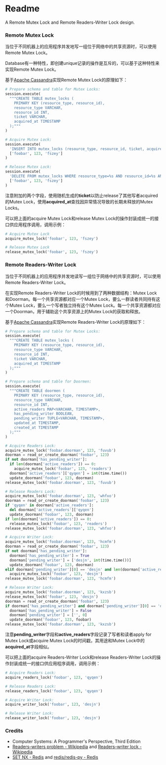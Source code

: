 # Readme
A Remote Mutex Lock and Remote Readers-Writer Lock design.

### Remote Mutex Lock

当位于不同机器上的应用程序并发地写一组位于网络中的共享资源时，可以使用Remote Mutex Lock。

Database有一种特性，即创建unique记录的操作是互斥的，可以基于这种特性来实现Remote Mutex Lock。

基于[Apache Cassandra](https://cassandra.apache.org/)实现Remote Mutex Lock的原理如下：

```python
# Prepare schema and table for Mutex Locks:
session.execute(
  """CREATE TABLE mutex_locks (
    PRIMARY KEY (resource_type, resource_id),
    resource_type VARCHAR,
    resource_id INT,
    ticket VARCHAR,
    acquired_at TIMESTAMP
  );"""
)
```

```python
# Acquire Mutex Lock:
session.execute(
  'INSERT INTO mutex_locks (resource_type, resource_id, ticket, acquired_at) VALUES (%s, %s, %s, toTimestamp(now())) IF NOT EXISTS;',
  ['foobar', 123, 'fszey']
)
```

```python
# Release Mutex Lock:
session.execute(
  'DELETE FROM mutex_locks WHERE resource_type=%s AND resource_id=%s AND ticket=%s;',
  ['foobar', 123, 'fszey']
)
```

注意附加的两个字段，使用随机生成的**ticket**以防止release了其他写者acquired的Mutex Lock，使用**acquired_at**查找因异常情况导致的长期未释放的Mutex Locks。

可以把上面的acquire Mutex Lock和release Mutex Lock的操作封装成统一的接口供应用程序调用，调用示例：

```python
# Acquire Mutex Lock
acquire_mutex_lock('foobar', 123, 'fszey')
```

```python
# Release Mutex Lock
release_mutex_lock('foobar', 123, 'fszey')
```

### Remote Readers-Writer Lock

当位于不同机器上的应用程序并发地读写一组位于网络中的共享资源时，可以使用Remote Readers-Writer Lock。

在实现Remote Readers-Writer Lock的时候用到了两种数据结构：Mutex Lock和Doorman。每一个共享资源都对应一个Mutex Lock，要么一群读者共同持有这个Mutex Lock，要么一个写者独立持有这个Mutex Lock。每一个共享资源都对应一个Doorman，用于辅助这个共享资源上的Mutex Lock的获取和释放。

基于[Apache Cassandra](https://cassandra.apache.org/)实现Remote Readers-Writer Lock的原理如下：

```python
# Prepare schema and table for Mutex Locks:
session.execute(
  """CREATE TABLE mutex_locks (
    PRIMARY KEY (resource_type, resource_id),
    resource_type VARCHAR,
    resource_id INT,
    ticket VARCHAR,
    acquired_at TIMESTAMP
  );"""
)
```

```python
# Prepare schema and table for Doormen:
session.execute(
  """CREATE TABLE doormen (
    PRIMARY KEY (resource_type, resource_id),
    resource_type VARCHAR,
    resource_id INT,
    active_readers MAP<VARCHAR, TIMESTAMP>,
    has_pending_writer BOOLEAN,
    pending_writer TUPLE<VARCHAR, TIMESTAMP>,
    updated_at TIMESTAMP,
    created_at TIMESTAMP
  );"""
)
```

```python
# Acquire Readers Lock:
acquire_mutex_lock('foobar.doorman', 123, 'fuvub')
doorman = read_or_create_doorman('foobar', 123)
if not doorman['has_pending_writer']:
  if len(doorman['active_readers']) == 0:
    acquire_mutex_lock('foobar', 123, 'readers')
  doorman['active_readers']['qyqen'] = int(time.time())
  update_doorman('foobar', 123, doorman)
release_mutex_lock('foobar.doorman', 123, 'fuvub')
```

```python
# Release Readers Lock:
acquire_mutex_lock('foobar.doorman', 123, 'whfxo')
doorman = read_or_create_doorman('foobar', 123)
if 'qyqen' in doorman['active_readers']:
  del doorman['active_readers']['qyqen']
  update_doorman('foobar', 123, doorman)
if len(doorman['active_readers']) == 0:
  release_mutex_lock('foobar', 123, 'readers')
release_mutex_lock('foobar.doorman', 123, 'whfxo')
```

```python
# Acquire Writer Lock:
acquire_mutex_lock('foobar.doorman', 123, 'hcmfm')
doorman = read_or_create_doorman('foobar', 123)
if not doorman['has_pending_writer']:
  doorman['has_pending_writer'] = True
  doorman['pending_writer'] = ['desjn', int(time.time())]
  update_doorman('foobar', 123, doorman)
elif doorman['pending_writer'][0] == 'desjn' and len(doorman['active_readers']) == 0:
  acquire_mutex_lock('foobar', 123, 'desjn')
release_mutex_lock('foobar.doorman', 123, 'hcmfm')
```

```python
# Release Writer Lock:
acquire_mutex_lock('foobar.doorman', 123, 'kxzsb')
release_mutex_lock('foobar', 123, 'desjn')
doorman = read_or_create_doorman('foobar', 123)
if doorman['has_pending_writer'] and doorman['pending_writer'][0] == 'desjn':
  doorman['has_pending_writer'] = False
  doorman['pending_writer'] = ['', 0]
  update_doorman('foobar', 123, foobar)
release_mutex_lock('foobar.doorman', 123, 'kxzsb')
```

注意**pending_writer**字段和**active_readers**字段记录了写者和读者apply for Mutex Lock或acquire Mutex Lock的时间戳，其用途和Mutex Lock中的**acquired_at**字段相似。

可以把上面的acquire Readers-Writer Lock和release Readers-Writer Lock的操作封装成统一的接口供应用程序调用，调用示例：

```python
# Acquire Readers Lock:
acquire_readers_lock('foobar', 123, 'qyqen')
```

```python
# Release Readers Lock:
release_readers_lock('foobar', 123, 'qyqen')
```

```python
# Acquire Writer Lock:
acquire_writer_lock('foobar', 123, 'desjn')
```

```python
# Release Writer Lock:
release_writer_lock('foobar', 123, 'desjn')
```

### Credits
- Computer Systems: A Programmer's Perspective, Third Edition
- [Readers–writers problem - Wikipedia](https://en.wikipedia.org/wiki/Readers-writers_problem) and [Readers–writer lock - Wikipedia](https://en.wikipedia.org/wiki/Readers–writer_lock)
- [SET NX - Redis](https://redis.io/docs/latest/commands/set/) and [redis/redis-py - Redis](https://github.com/redis/redis-py)
